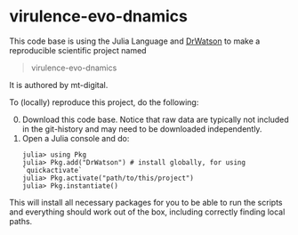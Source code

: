 # virulence-evo-dnamics

This code base is using the Julia Language and [DrWatson](https://juliadynamics.github.io/DrWatson.jl/stable/)
to make a reproducible scientific project named
> virulence-evo-dnamics

It is authored by mt-digital.

To (locally) reproduce this project, do the following:

0. Download this code base. Notice that raw data are typically not included in the
   git-history and may need to be downloaded independently.
1. Open a Julia console and do:
   ```
   julia> using Pkg
   julia> Pkg.add("DrWatson") # install globally, for using `quickactivate`
   julia> Pkg.activate("path/to/this/project")
   julia> Pkg.instantiate()
   ```

This will install all necessary packages for you to be able to run the scripts and
everything should work out of the box, including correctly finding local paths.
